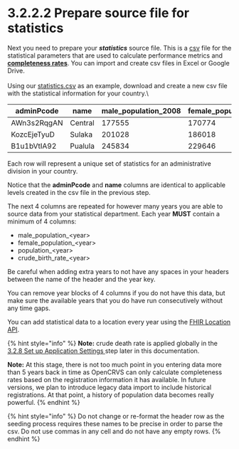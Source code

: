 # 3.2.2.2 Prepare source file for statistics

Next you need to prepare your _**statistics**_ source file. This is a [csv](https://en.wikipedia.org/wiki/Comma-separated\_values) file for the statistical parameters that are used to calculate performance metrics and [**completeness rates**](https://www.vitalstrategies.org/wp-content/uploads/Estimating-Completeness-of-Birth-and-Death-Registration.pdf). You can import and create csv files in Excel or Google Drive.\
\
Using our [statistics.csv](https://github.com/opencrvs/opencrvs-countryconfig/blob/develop/src/data-seeding/locations/source/statistics.csv) as an example, download and create a new csv file with the statistical information for your country.\\

| adminPcode  | name    | male\_population\_2008 | female\_population\_2008 | population\_2008 | crude\_birth\_rate\_2008 | male\_population\_2009 | female\_population\_2009 | population\_2009 | crude\_birth\_rate\_2009 | male\_population\_2010 | female\_population\_2010 | population\_2010 | crude\_birth\_rate\_2010 | male\_population\_2010 | female\_population\_2010 | population\_2010 | crude\_birth\_rate\_2010 | male\_population\_2012 | female\_population\_2012 | population\_2012 | crude\_birth\_rate\_2012 | male\_population\_2013 | female\_population\_2013 | population\_2013 | crude\_birth\_rate\_2013 | male\_population\_2014 | female\_population\_2014 | population\_2014 | crude\_birth\_rate\_2014 | male\_population\_2015 | female\_population\_2015 | population\_2015 | crude\_birth\_rate\_2015 | male\_population\_2016 | female\_population\_2016 | population\_2016 | crude\_birth\_rate\_2016 | male\_population\_2017 | female\_population\_2017 | population\_2017 | crude\_birth\_rate\_2017 | male\_population\_2018 | female\_population\_2018 | population\_2018 | crude\_birth\_rate\_2018 | male\_population\_2019 | female\_population\_2019 | population\_2019 | crude\_birth\_rate\_2019 | male\_population\_2020 | female\_population\_2020 | population\_2020 | crude\_birth\_rate\_2020 | male\_population\_2021 | female\_population\_2021 | population\_2021 | crude\_birth\_rate\_2021 | male\_population\_2022 | female\_population\_2022 | population\_2022 | crude\_birth\_rate\_2022 |
| ----------- | ------- | ---------------------- | ------------------------ | ---------------- | ------------------------ | ---------------------- | ------------------------ | ---------------- | ------------------------ | ---------------------- | ------------------------ | ---------------- | ------------------------ | ---------------------- | ------------------------ | ---------------- | ------------------------ | ---------------------- | ------------------------ | ---------------- | ------------------------ | ---------------------- | ------------------------ | ---------------- | ------------------------ | ---------------------- | ------------------------ | ---------------- | ------------------------ | ---------------------- | ------------------------ | ---------------- | ------------------------ | ---------------------- | ------------------------ | ---------------- | ------------------------ | ---------------------- | ------------------------ | ---------------- | ------------------------ | ---------------------- | ------------------------ | ---------------- | ------------------------ | ---------------------- | ------------------------ | ---------------- | ------------------------ | ---------------------- | ------------------------ | ---------------- | ------------------------ | ---------------------- | ------------------------ | ---------------- | ------------------------ | ---------------------- | ------------------------ | ---------------- | ------------------------ |
| AWn3s2RqgAN | Central | 177555                 | 170774                   | 348377           | 19.4                     | 181676                 | 175555                   | 357291           | 19.6                     | 188087                 | 181116                   | 369261           | 18.8                     | 189251                 | 182171                   | 371480           | 17.6                     | 191308                 | 183928                   | 375281           | 16.6                     | 197533                 | 190359                   | 387958           | 17.9                     | 143825                 | 141233                   | 285059           | 17.6                     | 145664                 | 142059                   | 287723           | 19.3                     | 149012                 | 146810                   | 295822           | 17.7                     | 151786                 | 149045                   | 300831           | 16.6                     | 152859                 | 150197                   | 303057           | 18.2                     | 155068                 | 139186                   | 294255           | 16.9                     | 152874                 | 144456                   | 297331           | 17.3                     | 163391                 | 148928                   | 312320           | 17.6                     | 387162                 | 299071                   | 686233           | 6.99                     |
| KozcEjeTyuD | Sulaka  | 201028                 | 186018                   | 387046           | 19                       | 201079                 | 187184                   | 388263           | 21.1                     | 205044                 | 189817                   | 394861           | 17.6                     | 207035                 | 192464                   | 399499           | 18.6                     | 213349                 | 199019                   | 412368           | 20.3                     | 213774                 | 197747                   | 411521           | 19                       | 187272                 | 180532                   | 367806           | 18                       | 175569                 | 173179                   | 348750           | 18.7                     | 305507                 | 306748                   | 612257           | 19.7                     | 309110                 | 309404                   | 618515           | 21.6                     | 292729                 | 289899                   | 582630           | 20.1                     | 303743                 | 320864                   | 624608           | 20                       | 347497                 | 306895                   | 654393           | 18.1                     | 365242                 | 330116                   | 695358           | 16.7                     | 356247                 | 297534                   | 653781           | 17.9                     |
| B1u1bVtIA92 | Pualula | 245834                 | 229646                   | 475481           | 21                       | 245920                 | 228128                   | 474048           | 22.7                     | 252761                 | 234940                   | 487701           | 19                       | 253865                 | 236282                   | 490147           | 19.5                     | 260700                 | 241754                   | 502454           | 19.2                     | 264423                 | 245103                   | 509534           | 18                       | 267310                 | 259051                   | 526363           | 18.8                     | 261220                 | 257310                   | 518530           | 19.4                     | 280519                 | 275429                   | 555948           | 18.8                     | 284831                 | 280377                   | 565210           | 20.1                     | 278730                 | 273515                   | 552247           | 17.6                     | 285236                 | 269631                   | 554868           | 17.2                     | 300896                 | 285807                   | 586704           | 15.1                     | 269712                 | 303358                   | 573070           | 15.3                     | 260244                 | 308373                   | 568617           | 16.1                     |

Each row will represent a unique set of statistics for an administrative division in your country.

Notice that the **adminPcode** and **name** columns are identical to applicable levels created in the csv file in the previous step.

The next 4 columns are repeated for however many years you are able to source data from your statistical department. Each year **MUST** contain a minimum of 4 columns:

* male\_population\_\<year>
* female\_population\_\<year>
* population\_\<year>
* crude\_birth\_rate\_\<year>

Be careful when adding extra years to not have any spaces in your headers between the name of the header and the year key.

You can remove year blocks of 4 columns if you do not have this data, but make sure the available years that you do have run consecutively without any time gaps.

You can add statistical data to a location every year using the [FHIR Location API](../../../../technology/interoperability/fhir-location-rest-api.md).

{% hint style="info" %}
**Note:** crude death rate is applied globally in the [3.2.8 Set up Application Settings ](https://github.com/opencrvs/documentation/blob/release-v1.3.0/setup/3.-installation/3.2-set-up-your-own-country-configuration/3.2.8-set-up-application-settings.md)step later in this documentation.

**Note:** At this stage, there is not too much point in you entering data more than 5 years back in time as OpenCRVS can only calculate completeness rates based on the registration information it has available. In future versions, we plan to introduce legacy data import to include historical registrations. At that point, a history of population data becomes really powerful.
{% endhint %}

{% hint style="info" %}
Do not change or re-format the header row as the seeding process requires these names to be precise in order to parse the csv. Do not use commas in any cell and do not have any empty rows.
{% endhint %}
